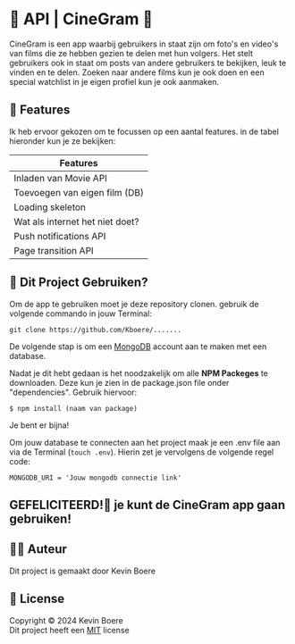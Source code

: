 # 👾 API | CineGram 👾
CineGram is een app waarbij gebruikers in staat zijn om foto's en video's van films die ze hebben gezien te delen met hun volgers. Het stelt gebruikers ook in staat om posts van andere gebruikers te bekijken, leuk te vinden en te delen. Zoeken naar andere films kun je ook doen en een special watchlist in je eigen profiel kun je ook aanmaken.

## 🎯 Features
Ik heb ervoor gekozen om te focussen op een aantal features. in de tabel hieronder kun je ze bekijken:

| Features | 
| ----------- | 
| Inladen van Movie API | 
| Toevoegen van eigen film (DB)  |
| Loading skeleton |
| Wat als internet het niet doet? |
| Push notifications API |
| Page transition API |

## 🚀 Dit Project Gebruiken?
Om de app te gebruiken moet je deze repository clonen. gebruik de volgende commando in jouw Terminal:
```
git clone https://github.com/Kboere/.......
```
De volgende stap is om een [MongoDB](https://www.mongodb.com) account aan te maken met een database.

Nadat je dit hebt gedaan is het noodzakelijk om alle **NPM Packeges** te downloaden. Deze kun je zien in de package.json file onder "dependencies". Gebruik hiervoor:
```
$ npm install (naam van package)
```

Je bent er bijna!

Om jouw database te connecten aan het project maak je een .env file aan via de Terminal (`touch .env`). Hierin zet je vervolgens de volgende regel code:
```
MONGODB_URI = 'Jouw mongodb connectie link'
```

## GEFELICITEERD!🎉  je kunt de CineGram app gaan gebruiken!

## ✍🏻 Auteur
Dit project is gemaakt door Kevin Boere

## 📜 License
Copyright © 2024 Kevin Boere<br>
Dit project heeft een [MIT](https://github.com/Kboere/API-2324/blob/main/LICENSE) license


